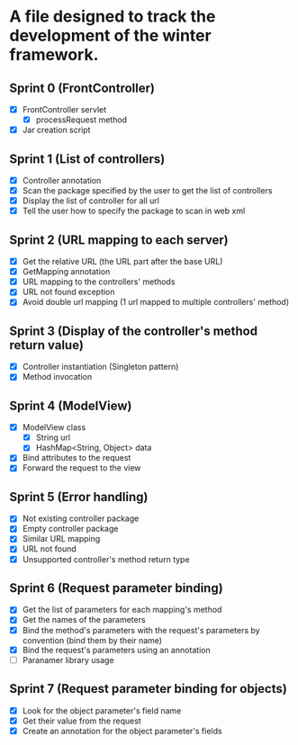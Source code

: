 # A file designed to track the development of the winter framework.

## Sprint 0 (FrontController)

- [x] FrontController servlet
  - [x] processRequest method
- [x] Jar creation script

## Sprint 1 (List of controllers)

- [x] Controller annotation
- [x] Scan the package specified by the user to get the list of controllers
- [x] Display the list of controller for all url
- [x] Tell the user how to specify the package to scan in web xml

## Sprint 2 (URL mapping to each server)

- [x] Get the relative URL (the URL part after the base URL)
- [x] GetMapping annotation
- [x] URL mapping to the controllers' methods
- [x] URL not found exception
- [x] Avoid double url mapping (1 url mapped to multiple controllers' method)

## Sprint 3 (Display of the controller's method return value)
- [x] Controller instantiation (Singleton pattern)
- [x] Method invocation

## Sprint 4 (ModelView)
- [x] ModelView class
  - [x] String url
  - [x] HashMap<String, Object> data
- [x] Bind attributes to the request
- [x] Forward the request to the view

## Sprint 5 (Error handling)
- [x] Not existing controller package
- [x] Empty controller package
- [x] Similar URL mapping
- [x] URL not found
- [x] Unsupported controller's method return type

## Sprint 6 (Request parameter binding)
- [x] Get the list of parameters for each mapping's method
- [x] Get the names of the parameters
- [x] Bind the method's parameters with the request's parameters by convention (bind them by their name)
- [x] Bind the request's parameters using an annotation 
- [ ] Paranamer library usage

## Sprint 7 (Request parameter binding for objects)
- [x] Look for the object parameter's field name
- [x] Get their value from the request
- [x] Create an annotation for the object parameter's fields
